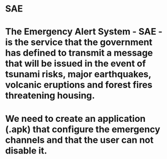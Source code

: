 # SAE
# The Emergency Alert System - SAE - is the service that the government has defined to transmit a message that will be issued in the event of tsunami risks, major earthquakes, volcanic eruptions and forest fires threatening housing.
# We need to create an application (.apk) that configure the emergency channels and that the user can not disable it.
#
#
